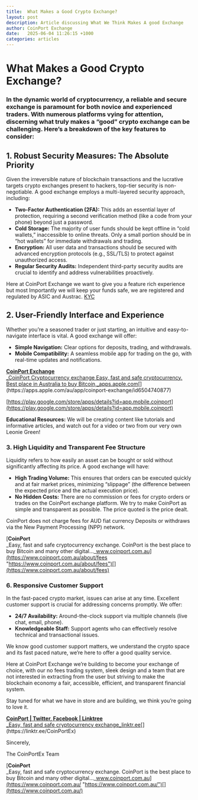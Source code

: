 ```yaml
---
title:  What Makes a Good Crypto Exchange?
layout: post
description: Article discussing What We Think Makes A good Exchange
author: CoinPort Exchange
date:   2025-06-04 11:26:15 +1000
categories: articles
---
```

# **What Makes a Good Crypto Exchange?**

  

### In the dynamic world of cryptocurrency, a reliable and secure exchange is paramount for both novice and experienced traders. With numerous platforms vying for attention, discerning what truly makes a “good” crypto exchange can be challenging. Here’s a breakdown of the key features to consider:


## 1. Robust Security Measures: The Absolute Priority

Given the irreversible nature of blockchain transactions and the lucrative targets crypto exchanges present to hackers, top-tier security is non-negotiable. A good exchange employs a multi-layered security approach, including:

-   **Two-Factor Authentication (2FA):** This adds an essential layer of protection, requiring a second verification method (like a code from your phone) beyond just a password.
-   **Cold Storage:** The majority of user funds should be kept offline in “cold wallets,” inaccessible to online threats. Only a small portion should be in “hot wallets” for immediate withdrawals and trading.
-   **Encryption:** All user data and transactions should be secured with advanced encryption protocols (e.g., SSL/TLS) to protect against unauthorized access.
-   **Regular Security Audits:** Independent third-party security audits are crucial to identify and address vulnerabilities proactively.

  Here at CoinPort Exchange we want to give you a feature rich experience but most Importantly we will keep your funds safe, we are registered and regulated by ASIC and Austrac.
    [KYC](https://www.youtube.com/watch?v=dV5BP_p_WiE)

## 2. User-Friendly Interface and Experience

Whether you’re a seasoned trader or just starting, an intuitive and easy-to-navigate interface is vital. A good exchange will offer:

-   **Simple Navigation:** Clear options for deposits, trading, and withdrawals.
-   **Mobile Compatibility:** A seamless mobile app for trading on the go, with real-time updates and notifications.

[**‎CoinPort Exchange**  
_‎CoinPort Cryptocurrency exchange Easy, fast and safe cryptocurrency. Best place in Australia to buy Bitcoin,_apps.apple.com](https://apps.apple.com/au/app/coinport-exchange/id6504740877 "https://apps.apple.com/au/app/coinport-exchange/id6504740877")[](https://apps.apple.com/au/app/coinport-exchange/id6504740877)

[https://play.google.com/store/apps/details?id=app.mobile.coinport](https://play.google.com/store/apps/details?id=app.mobile.coinport)

**Educational Resources:** We will be creating content like tutorials and informative articles, and watch out for a video or two from our very own Leonie Green!

### 3. High Liquidity and Transparent Fee Structure

Liquidity refers to how easily an asset can be bought or sold without significantly affecting its price. A good exchange will have:

-   **High Trading Volume:** This ensures that orders can be executed quickly and at fair market prices, minimizing “slippage” (the difference between the expected price and the actual execution price).
-   **No Hidden Costs:** There are no commission or fees for crypto orders or trades on the CoinPort exchange platform. We try to make CoinPort as simple and transparent as possible. The price quoted is the price dealt.

CoinPort does not charge fees for AUD fiat currency Deposits or withdraws via the New Payment Processing (NPP) network.

[**CoinPort**  
_Easy, fast and safe cryptocurrency exchange. CoinPort is the best place to buy Bitcoin and many other digital…_www.coinport.com.au](https://www.coinport.com.au/about/fees "https://www.coinport.com.au/about/fees")[](https://www.coinport.com.au/about/fees)

### 6. Responsive Customer Support

In the fast-paced crypto market, issues can arise at any time. Excellent customer support is crucial for addressing concerns promptly. We offer:

-   **24/7 Availability:** Around-the-clock support via multiple channels (live chat, email, phone).
-   **Knowledgeable Staff:** Support agents who can effectively resolve technical and transactional issues.

We know good customer support matters, we understand the crypto space and its fast paced nature, we’re here to offer a good quality service.

Here at CoinPort Exchange we’re building to become your exchange of choice, with our no fees trading system, sleek design and a team that are not interested in extracting from the user but striving to make the blockchain economy a fair, accessible, efficient, and transparent financial system.

Stay tuned for what we have in store and are building, we think you’re going to love it.

[**CoinPort | Twitter, Facebook | Linktree**  
_Easy, fast and safe cryptocurrency exchange_linktr.ee](https://linktr.ee/CoinPortEx "https://linktr.ee/CoinPortEx")[](https://linktr.ee/CoinPortEx)

Sincerely,

The CoinPortEx Team

[**CoinPort**  
_Easy, fast and safe cryptocurrency exchange. CoinPort is the best place to buy Bitcoin and many other digital…_www.coinport.com.au](https://www.coinport.com.au/ "https://www.coinport.com.au/")[](https://www.coinport.com.au/)
